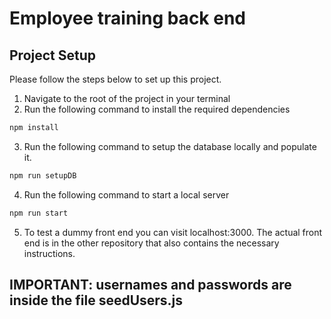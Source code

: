 # Employee training back end

## Project Setup

Please follow the steps below to set up this project.

1. Navigate to the root of the project in your terminal
2. Run the following command to install the required dependencies
```sh
npm install
```
3. Run the following command to setup the database locally and populate it.
```sh
npm run setupDB
```
4. Run the following command to start a local server
```sh
npm run start
```
5. To test a dummy front end you can visit localhost:3000. The actual front end is in the other repository that also contains the necessary instructions.

## IMPORTANT: usernames and passwords are inside the file seedUsers.js

